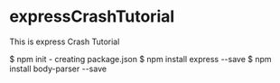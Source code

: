 # expressCrashTutorial
This is express Crash Tutorial

$ npm init - creating package.json
$ npm install express --save
$ npm install body-parser --save
